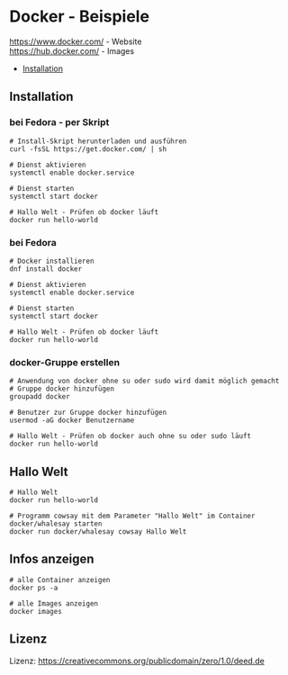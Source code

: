 # Docker - Beispiele

https://www.docker.com/ - Website    
https://hub.docker.com/ - Images

* [Installation](#Installation)

## Installation

### bei Fedora - per Skript

```
# Install-Skript herunterladen und ausführen
curl -fsSL https://get.docker.com/ | sh

# Dienst aktivieren 
systemctl enable docker.service

# Dienst starten
systemctl start docker

# Hallo Welt - Prüfen ob docker läuft
docker run hello-world
```

### bei Fedora

```
# Docker installieren
dnf install docker

# Dienst aktivieren 
systemctl enable docker.service

# Dienst starten
systemctl start docker

# Hallo Welt - Prüfen ob docker läuft
docker run hello-world
```

### docker-Gruppe erstellen

```
# Anwendung von docker ohne su oder sudo wird damit möglich gemacht
# Gruppe docker hinzufügen
groupadd docker

# Benutzer zur Gruppe docker hinzufügen
usermod -aG docker Benutzername

# Hallo Welt - Prüfen ob docker auch ohne su oder sudo läuft
docker run hello-world
```

## Hallo Welt

```
# Hallo Welt
docker run hello-world

# Programm cowsay mit dem Parameter "Hallo Welt" im Container docker/whalesay starten
docker run docker/whalesay cowsay Hallo Welt
```

## Infos anzeigen

```
# alle Container anzeigen
docker ps -a

# alle Images anzeigen
docker images

```


## Lizenz

Lizenz: https://creativecommons.org/publicdomain/zero/1.0/deed.de
